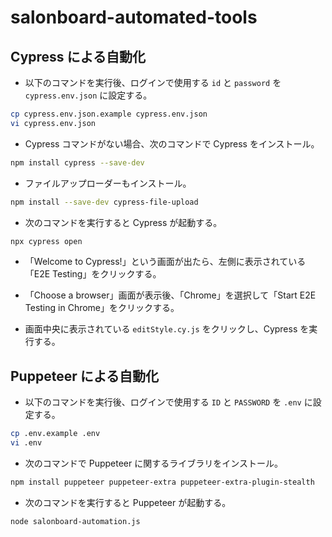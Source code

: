 # salonboard-automated-tools

## Cypress による自動化

- 以下のコマンドを実行後、ログインで使用する `id` と `password` を `cypress.env.json` に設定する。
```sh
cp cypress.env.json.example cypress.env.json
vi cypress.env.json
```

- Cypress コマンドがない場合、次のコマンドで Cypress をインストール。
```sh
npm install cypress --save-dev

```

- ファイルアップローダーもインストール。
```sh
npm install --save-dev cypress-file-upload
```

- 次のコマンドを実行すると Cypress が起動する。
```sh
npx cypress open
```

- 「Welcome to Cypress!」という画面が出たら、左側に表示されている「E2E Testing」をクリックする。

- 「Choose a browser」画面が表示後、「Chrome」を選択して「Start E2E Testing in Chrome」をクリックする。

- 画面中央に表示されている `editStyle.cy.js` をクリックし、Cypress を実行する。

## Puppeteer による自動化
- 以下のコマンドを実行後、ログインで使用する `ID` と `PASSWORD` を `.env` に設定する。
```sh
cp .env.example .env
vi .env
```

- 次のコマンドで Puppeteer に関するライブラリをインストール。
```sh
npm install puppeteer puppeteer-extra puppeteer-extra-plugin-stealth
```

- 次のコマンドを実行すると Puppeteer が起動する。

```sh
node salonboard-automation.js
```